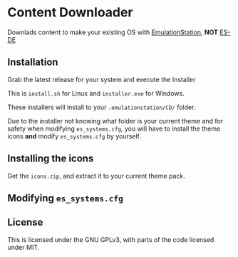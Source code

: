 # Content Downloader

Downlads content to make your existing OS with [EmulationStation](https://emulationstation.org), __NOT__ [ES-DE](https://es-de.org)

## Installation

Grab the latest release for your system and execute the Installer  

This is `install.sh` for Linux and `installer.exe` for Windows.

These installers will install to your `.emulationstation/CD/` folder.

Due to the installer not knowing what folder is your current theme and for safety when modifying `es_systems.cfg`, you will have to install the theme icons __and__  modify `es_systems.cfg` by yourself.

## Installing the icons

Get the `icons.zip`, and extract it to your current theme pack.

## Modifying `es_systems.cfg`

## License

This is licensed under the GNU GPLv3, with parts of the code licensed under MIT.
